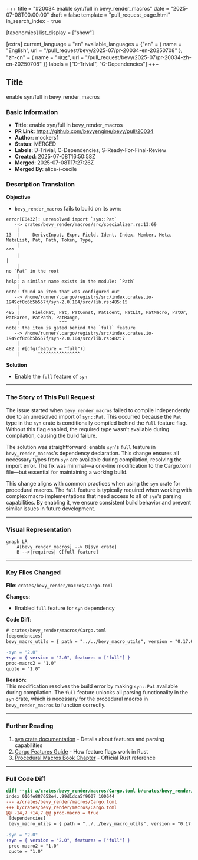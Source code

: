 +++
title = "#20034 enable syn/full in bevy_render_macros"
date = "2025-07-08T00:00:00"
draft = false
template = "pull_request_page.html"
in_search_index = true

[taxonomies]
list_display = ["show"]

[extra]
current_language = "en"
available_languages = {"en" = { name = "English", url = "/pull_request/bevy/2025-07/pr-20034-en-20250708" }, "zh-cn" = { name = "中文", url = "/pull_request/bevy/2025-07/pr-20034-zh-cn-20250708" }}
labels = ["D-Trivial", "C-Dependencies"]
+++

## Title  
enable syn/full in bevy_render_macros  

### Basic Information  
- **Title**: enable syn/full in bevy_render_macros  
- **PR Link**: https://github.com/bevyengine/bevy/pull/20034  
- **Author**: mockersf  
- **Status**: MERGED  
- **Labels**: D-Trivial, C-Dependencies, S-Ready-For-Final-Review  
- **Created**: 2025-07-08T16:50:58Z  
- **Merged**: 2025-07-08T17:27:26Z  
- **Merged By**: alice-i-cecile  

### Description Translation  
**Objective**  

- `bevy_render_macros` fails to build on its own:  
```  
error[E0432]: unresolved import `syn::Pat`  
   --> crates/bevy_render/macros/src/specializer.rs:13:69  
    |  
13  |     DeriveInput, Expr, Field, Ident, Index, Member, Meta, MetaList, Pat, Path, Token, Type,  
    |                                                                     ^^^  
    |                                                                     |  
    |                                                                     no `Pat` in the root  
    |                                                                     help: a similar name exists in the module: `Path`  
    |  
note: found an item that was configured out  
   --> /home/runner/.cargo/registry/src/index.crates.io-1949cf8c6b5b557f/syn-2.0.104/src/lib.rs:485:15  
    |  
485 |     FieldPat, Pat, PatConst, PatIdent, PatLit, PatMacro, PatOr, PatParen, PatPath, PatRange,  
    |               ^^^  
note: the item is gated behind the `full` feature  
   --> /home/runner/.cargo/registry/src/index.crates.io-1949cf8c6b5b557f/syn-2.0.104/src/lib.rs:482:7  
    |  
482 | #[cfg(feature = "full")]  
    |       ^^^^^^^^^^^^^^^^  
```  

**Solution**  

- Enable the `full` feature of `syn`  

---

### The Story of This Pull Request  

The issue started when `bevy_render_macros` failed to compile independently due to an unresolved import of `syn::Pat`. This occurred because the `Pat` type in the `syn` crate is conditionally compiled behind the `full` feature flag. Without this flag enabled, the required type wasn't available during compilation, causing the build failure.  

The solution was straightforward: enable `syn`'s `full` feature in `bevy_render_macros`'s dependency declaration. This change ensures all necessary types from `syn` are available during compilation, resolving the import error. The fix was minimal—a one-line modification to the Cargo.toml file—but essential for maintaining a working build.  

This change aligns with common practices when using the `syn` crate for procedural macros. The `full` feature is typically required when working with complex macro implementations that need access to all of `syn`'s parsing capabilities. By enabling it, we ensure consistent build behavior and prevent similar issues in future development.  

---

### Visual Representation  
```mermaid
graph LR
    A[bevy_render_macros] --> B[syn crate]
    B -->|requires| C[full feature]
```

---

### Key Files Changed  

**File**: `crates/bevy_render/macros/Cargo.toml`  

**Changes**:  
- Enabled `full` feature for `syn` dependency  

**Code Diff**:  
```diff
# crates/bevy_render/macros/Cargo.toml
[dependencies]
bevy_macro_utils = { path = "../../bevy_macro_utils", version = "0.17.0-dev" }

-syn = "2.0"
+syn = { version = "2.0", features = ["full"] }
proc-macro2 = "1.0"
quote = "1.0"
```

**Reason**:  
This modification resolves the build error by making `syn::Pat` available during compilation. The `full` feature unlocks all parsing functionality in the `syn` crate, which is necessary for the procedural macros in `bevy_render_macros` to function correctly.  

---

### Further Reading  
1. [syn crate documentation](https://docs.rs/syn/latest/syn/) - Details about features and parsing capabilities  
2. [Cargo Features Guide](https://doc.rust-lang.org/cargo/reference/features.html) - How feature flags work in Rust  
3. [Procedural Macros Book Chapter](https://doc.rust-lang.org/reference/procedural-macros.html) - Official Rust reference  

--- 

### Full Code Diff  
```diff
diff --git a/crates/bevy_render/macros/Cargo.toml b/crates/bevy_render/macros/Cargo.toml
index 016fe887652e4..99d1dca5f9007 100644
--- a/crates/bevy_render/macros/Cargo.toml
+++ b/crates/bevy_render/macros/Cargo.toml
@@ -14,7 +14,7 @@ proc-macro = true
 [dependencies]
 bevy_macro_utils = { path = "../../bevy_macro_utils", version = "0.17.0-dev" }
 
-syn = "2.0"
+syn = { version = "2.0", features = ["full"] }
 proc-macro2 = "1.0"
 quote = "1.0"
```